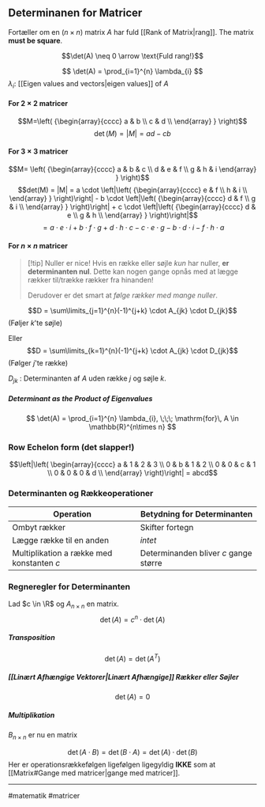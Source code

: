 ## Determinanen for Matricer
Fortæller om en ($n\times n$) matrix $A$ har fuld [[Rank of Matrix|rang]]. The matrix **must be square**.

$$\det(A) \neq 0 \arrow \text{Fuld rang!}$$

$$
\det(A) = \prod_{i=1}^{n} \lambda_{i}
$$
$\lambda_{i}$: [[Eigen values and vectors|eigen values]] of $A$

#### For $2\times 2$ matricer
$$M=\left( {\begin{array}{cccc} a & b \\ c & d \\ \end{array} } \right)$$
$$\det(M) = |M| = ad-cb$$
#### For $3\times 3$ matricer
$$M=
\left( {\begin{array}{cccc}
a & b & c \\
d & e & f \\
g & h & i
\end{array} } \right)$$
$$det(M) = |M| = a \cdot \left|\left( {\begin{array}{cccc} e & f \\ h & i \\ \end{array} } \right)\right| - b \cdot  \left|\left( {\begin{array}{cccc} d & f \\ g & i \\ \end{array} } \right)\right| + c \cdot \left|\left( {\begin{array}{cccc} d & e \\ g & h \\ \end{array} } \right)\right|$$
$$= a \cdot e \cdot i + b \cdot f \cdot g + d \cdot h \cdot c - c \cdot e \cdot g - b \cdot d \cdot i - f \cdot h \cdot a$$
#### For $n\times n$ matricer
>[!tip] Nuller er nice!
> Hvis en række eller søjle *kun* har nuller, **er determinanten nul**. Dette kan nogen gange opnås med at lægge rækker til/trække rækker fra hinanden! 
> 
> Derudover er det smart at *følge rækker med mange nuller*.


$$D = \sum\limits_{j=1}^{n}(-1)^{j+k} \cdot A_{jk} \cdot D_{jk}$$
(Føljer $k$'te søjle)

Eller
$$D = \sum\limits_{k=1}^{n}(-1)^{j+k} \cdot A_{jk} \cdot D_{jk}$$
(Følger $j$'te række)

$D_{jk}$ : Determinanten af $A$ uden række $j$ og søjle $k$.

##### Determinant as the Product of Eigenvalues
$$
\det(A) = \prod_{i=1}^{n} \lambda_{i}, \;\;\; \mathrm{for}\, A \in \mathbb{R}^{n\times n}
$$

### Row Echelon form (det slapper!)
$$\left|\left(
\begin{array}{cccc}
 a & 1 & 2 & 3 \\
 0 & b & 1 & 2 \\
 0 & 0 & c & 1 \\
 0 & 0 & 0 & d \\
\end{array}
\right)\right| = abcd$$

### Determinanten og Rækkeoperationer

| **Operation**                             | **Betydning for Determinanten**       |
| ----------------------------------------- | ------------------------------------- |
| Ombyt rækker                              | Skifter fortegn                       |
| Lægge række til en anden                  | *intet*                               |
| Multiplikation a række med konstanten $c$ | Determinanden bliver $c$ gange større |

### Regneregler for Determinanten
Lad $c \in \R$ og $A_{n\times n}$ en matrix.
$$\det(A) =  c^{n} \cdot \det(A)$$
##### Transposition
$$\det(A) = \det(A^{T})$$

##### [[Linært Afhængige Vektorer|Linært Afhængige]] Rækker eller Søjler
$$\det(A) = 0$$

##### Multiplikation
$B_{n\times n}$ er nu en matrix

$$\det(A \cdot B) = \det(B \cdot A) = \det(A) \cdot \det(B)$$
Her er operationsrækkefølgen ligefølgen ligegyldig **IKKE** som at [[Matrix#Gange med matricer|gange med matricer]].

---
#matematik #matricer 